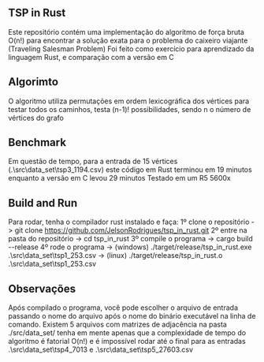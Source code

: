 ## TSP in Rust ##
Este repositório contém uma implementação do algoritmo de força bruta O(n!)
para encontrar a solução exata para o problema do caixeiro viajante (Traveling Salesman Problem)
Foi feito como exercício para aprendizado da linguagem Rust, e comparação com a versão em C

## Algorimto ##
O algoritmo utiliza permutações em ordem lexicográfica dos vértices para testar todos os caminhos,
testa (n-1)! possibilidades, sendo n o número de vértices do grafo

## Benchmark ##
Em questão de tempo, para a entrada de 15 vértices (.\src\data_set\tsp3_1194.csv)
este código em Rust terminou em 19 minutos enquanto a versão em C levou 29 minutos
Testado em um R5 5600x

## Build and Run ##
Para rodar, tenha o compilador rust instalado e faça:
1º clone o repositório -> git clone https://github.com/JelsonRodrigues/tsp_in_rust.git
2º entre na pasta do repositório -> cd tsp_in_rust
3º compile o programa -> cargo build --release
4º rode o programa -> (windows) ./target/release/tsp_in_rust.exe .\src\data_set\tsp1_253.csv
                   -> (linux)   ./target/release/tsp_in_rust.o .\src\data_set\tsp1_253.csv

## Observações ##
Após compilado o programa, você pode escolher o arquivo de entrada passando o nome do arquivo
após o nome do binário executável na linha de comando. Existem 5 arquivos com matrizes de adjacência na pasta
./src/data_set/ tenha em mente apenas que a complexidade de tempo do algoritmo é fatorial O(n!) e 
é impossível rodar até o final para as entradas .\src\data_set\tsp4_7013 e .\src\data_set\tsp5_27603.csv
